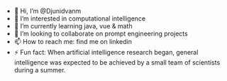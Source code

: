- 👋 Hi, I’m @Djunidvanm
- 👀 I’m interested in computational intelligence
- 🌱 I’m currently learning java, vue & math
- 💞️ I’m looking to collaborate on prompt engineering projects
- 📫 How to reach me: find me on linkedin
- ⚡ Fun fact: When artificial intelligence research began, general intelligence was expected to be achieved by a small team of scientists during a summer.

<!---
Djunidvanm/Djunidvanm is a ✨ special ✨ repository because its `README.md` (this file) appears on your GitHub profile.
You can click the Preview link to take a look at your changes.
--->
